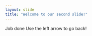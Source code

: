 ```yaml
---
layout: slide
title: "Welcome to our second slide!"
---
```

Job done
Use the left arrow to go back!
